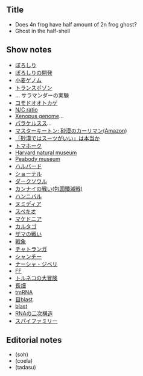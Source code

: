 ## Title
- Does 4n frog have half amount of 2n frog ghost?
- Ghost in the half-shell

## Show notes
- [ぽろしり](https://www.calbee.co.jp/newsrelease/181001.php)
- [ぽろしりの開発](https://wpb.shueisha.co.jp/news/economy/2019/06/02/108979/)
- [小麦ゲノム]()
- [トランスポゾン]()
- []()... サラマンダーの実験
- [コモドオオトカゲ]()
- [N/C ratio]()
- [Xenopus genome]()...
- [パラケルスス]()...
- [マスターキートン: 砂漠のカーリマン(Amazon)](https://www.amazon.co.jp/MASTER%E3%82%AD%E3%83%BC%E3%83%88%E3%83%B3-1-%E3%83%93%E3%83%83%E3%82%B0%E3%82%B3%E3%83%9F%E3%83%83%E3%82%AF%E3%82%B9-%E5%8B%9D%E9%B9%BF-%E5%8C%97%E6%98%9F/dp/4091816916)
- [「砂漠ではスーツがいい」は本当か](https://srdk.rakuten.jp/entry/2017/01/31/110000)
- [トマホーク]()
- [Harvard natural museum]()
- [Peabody museum]()
- [ハルバード]()
- [ショーテル]()
- [ダークソウル]()
- [カンナイの戦い(包囲殲滅戦)]()
- [ハンニバル]()
- [ヌミディア]()
- [スペキオ]()
- [マケドニア]()
- [カルタゴ]()
- [ザマの戦い]()
- [戦象]()
- [チャトランガ]()
- [シャンチー]()
- [ナーシャ・ジベリ](https://ja.wikipedia.org/wiki/%E3%83%8A%E3%83%BC%E3%82%B7%E3%83%A3%E3%83%BB%E3%82%B8%E3%83%99%E3%83%AA)
- [FF]()
- [トルネコの大冒険]()
- [長畑]()
- [tmRNA]()
- [目blast]()
- [blast]()
- [RNAの二次構造]()
- [スパイファミリー]()

## Editorial notes
- (soh)
- (coela)
- (tadasu)
